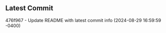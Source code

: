 
## Latest Commit
476f967 - Update README with latest commit info (2024-08-29 16:59:59 -0400) <Yunxi-Zhou>
